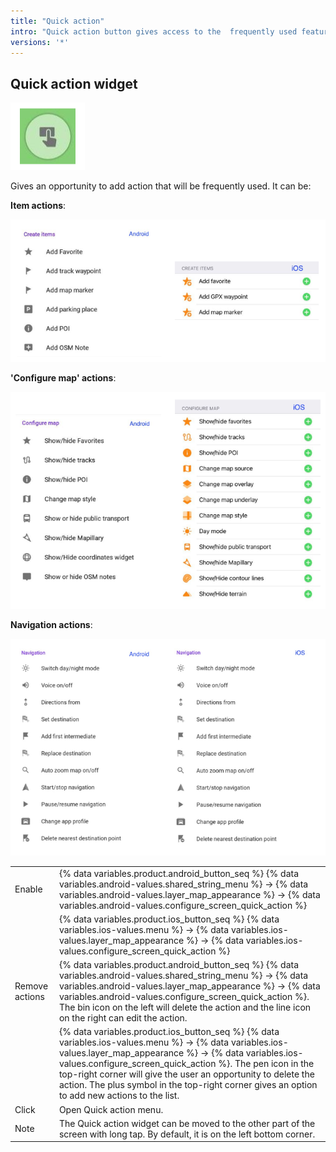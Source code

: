 ```yaml
---
title: "Quick action"
intro: "Quick action button gives access to the  frequently used features."
versions: '*'
---
```


## Quick action widget

![Quick action widget](/assets/images/widgets/quick_action_widget.png)

Gives an opportunity to add action that will be frequently used. It can be:

**Item actions**:  

![Quick action create items](/assets/images/widgets/quick_action_create_items.png)
<!--Add Favorite, Add track way points, Add map markers, Add parking place (for Android).-->

**'Configure map' actions**:  

![Quick action configure map](/assets/images/widgets/quick_action_configure_map.png)
<!--Show/hide Favorites, Show/hide tracks, Show/hide POI, Change map style, Show/Hide public transport, Show/hide Mapillary, Show/hide contour lines, Show/hide terrain, Switch day/night mode (for iOS), Change map source (for iOS), Change map overlay (for iOS),Change map underlay (for iOS).-->

**Navigation actions**:

![Quick action navigation actions](/assets/images/widgets/quick_action_navigation_actions.png)
<!--Switch day/night mode (for Android), Voice on/off, Directions from, Set destination, Add first intermediate, Replace destination, Auto zoom map on/off, Start/Stop navigation, Pause/resume navigation, Change app profile, Delete nearest destination point, Add destination (for iOS).-->

| | |
|------------|------------|
| Enable | {% data variables.product.android_button_seq %} {% data variables.android-values.shared_string_menu %} → {% data variables.android-values.layer_map_appearance %} → {% data variables.android-values.configure_screen_quick_action %} |
|   | {% data variables.product.ios_button_seq %} {% data variables.ios-values.menu %} → {% data variables.ios-values.layer_map_appearance %} → {% data variables.ios-values.configure_screen_quick_action %} |
| Remove actions |  {% data variables.product.android_button_seq %} {% data variables.android-values.shared_string_menu %} → {% data variables.android-values.layer_map_appearance %} → {% data variables.android-values.configure_screen_quick_action %}. The bin icon on the left will delete the action and the line icon on the right can edit the action.     |
|   | {% data variables.product.ios_button_seq %} {% data variables.ios-values.menu %} → {% data variables.ios-values.layer_map_appearance %} → {% data variables.ios-values.configure_screen_quick_action %}. The pen icon in the top-right corner will give the user an opportunity to delete the action. The plus symbol in the top-right corner gives an option to add new actions to the list.  |
| Click |  Open Quick action menu.   |
| Note   | The Quick action widget can be moved to the other part of the screen with long tap. By default, it is on the left bottom corner. |
